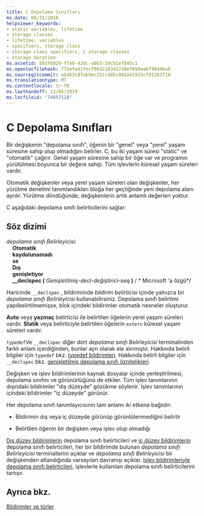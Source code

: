 ```yaml
---
title: C Depolama Sınıfları
ms.date: 08/31/2018
helpviewer_keywords:
- static variables, lifetime
- storage classes
- lifetime, variables
- specifiers, storage class
- storage class specifiers, C storage classes
- storage duration
ms.assetid: 893fb929-f7a9-43dc-a0b3-29cb1ef845c1
ms.openlocfilehash: 77aefe41fecf003218343710ef090eebf99446a8
ms.sourcegitcommit: a6d63c07ab9ec251c48bc003ab2933cf01263f19
ms.translationtype: MT
ms.contentlocale: tr-TR
ms.lasthandoff: 12/05/2019
ms.locfileid: "74857118"
---
```

# <a name="c-storage-classes"></a>C Depolama Sınıfları

Bir değişkenin "depolama sınıfı", öğenin bir "genel" veya "yerel" yaşam süresine sahip olup olmadığını belirler. C, bu iki yaşam süresi "static" ve "otomatik" çağırır. Genel yaşam süresine sahip bir öğe var ve programın yürütülmesi boyunca bir değere sahip. Tüm işlevlerin küresel yaşam süreleri vardır.

Otomatik değişkenler veya yerel yaşam süreleri olan değişkenler, her yürütme denetimi tanımlandıkları bloğa her geçtiğinde yeni depolama alanı ayrılır. Yürütme döndüğünde, değişkenlerin artık anlamlı değerleri yoktur.

C aşağıdaki depolama sınıfı belirticilerini sağlar:

## <a name="syntax"></a>Söz dizimi

*depolama sınıfı Belirleyicisi*:<br/>
&nbsp;&nbsp;&nbsp;&nbsp;**Otomatik**<br/>
&nbsp;&nbsp;&nbsp;&nbsp;**kaydolunamadı**<br/>
&nbsp;&nbsp;&nbsp;&nbsp;**se**<br/>
&nbsp;&nbsp;&nbsp;&nbsp;**Dış**<br/>
&nbsp;&nbsp;&nbsp;&nbsp;**genişletiyor**<br/>
&nbsp;&nbsp;&nbsp;&nbsp;**__declspec (** *Genişletilmiş-decl-değiştirici-seq* **)**  / \* Microsoft 'a özgü\*/

Haricinde `__declspec` , bildiriminde *bildirim belirticisi* içinde yalnızca bir *depolama sınıfı Belirleyicisi* kullanabilirsiniz. Depolama sınıfı belirtimi yapılbelirtilmemişse, blok içindeki bildirimler otomatik nesneler oluşturur.

**Auto** veya **yazmaç** belirticisi ile belirtilen öğelerin yerel yaşam süreleri vardır. **Statik** veya belirticiyle belirtilen öğelerin `extern` küresel yaşam süreleri vardır.

`typedef`Ve `__declspec` diğer dört *depolama sınıfı Belirleyicisi* terminalinden farklı anlam içerdiğinden, bunlar ayrı olarak ele alınmıştır. Hakkında belirli bilgiler için `typedef` bkz. [typedef bildirimleri](../c-language/typedef-declarations.md). Hakkında belirli bilgiler için `__declspec` bkz. [genişletilmiş depolama sınıfı öznitelikleri](../c-language/c-extended-storage-class-attributes.md).

Değişken ve işlev bildirimlerinin kaynak dosyalar içinde yerleştirilmesi, depolama sınıfını ve görünürlüğünü de etkiler. Tüm işlev tanımlarının dışındaki bildirimler "dış düzeyde" gözükme söylenir. İşlev tanımlarının içindeki bildirimler "iç düzeyde" görünür.

Her depolama sınıfı tanımlayıcısının tam anlamı iki etkene bağlıdır:

- Bildirimin dış veya iç düzeyde görünüp görüntülenmediğini belirtir

- Belirtilen öğenin bir değişken veya işlev olup olmadığı

[Dış düzey bildirimlerin](../c-language/storage-class-specifiers-for-external-level-declarations.md) depolama sınıfı belirticileri ve [iç düzey bildirimlerin](../c-language/storage-class-specifiers-for-internal-level-declarations.md) depolama sınıfı belirticileri, her bir bildirimde bulunan *depolama sınıfı Belirleyicisi* terminallerini açıklar ve *depolama sınıfı Belirleyicisi* bir değişkenden atlandığında varsayılan davranışı açıklar. [Işlev bildirimleriyle depolama sınıfı belirticileri,](../c-language/storage-class-specifiers-with-function-declarations.md) işlevlerle kullanılan depolama sınıfı belirticilerini tartışır.

## <a name="see-also"></a>Ayrıca bkz.

[Bildirimler ve türler](../c-language/declarations-and-types.md)

